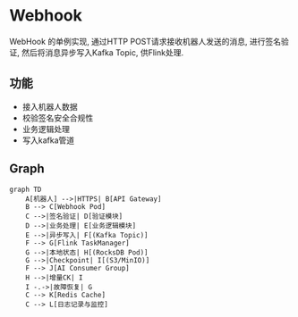 # Webhook

WebHook 的单例实现, 通过HTTP POST请求接收机器人发送的消息, 进行签名验证, 然后将消息异步写入Kafka Topic, 供Flink处理.

## 功能

- 接入机器人数据
- 校验签名安全合规性
- 业务逻辑处理
- 写入kafka管道


## Graph
```mermaid
graph TD
    A[机器人] -->|HTTPS| B[API Gateway]
    B --> C[Webhook Pod]
    C -->|签名验证| D[验证模块]
    D -->|业务处理| E[业务逻辑模块]
    E -->|异步写入| F[(Kafka Topic)]
    F --> G[Flink TaskManager]
    G -->|本地状态| H[(RocksDB Pod)]
    G -->|Checkpoint| I[(S3/MinIO)]
    F --> J[AI Consumer Group]
    H -->|增量CK| I
    I -.->|故障恢复| G
    C --> K[Redis Cache]
    C --> L[日志记录与监控]

```